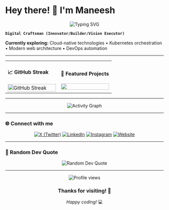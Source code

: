 # Hey there! 👋 I'm Maneesh

<div align="center">
  <img src="https://readme-typing-svg.demolab.com?font=Fira+Code&pause=1000&color=70A5FD&width=600&lines=Tech+innovator+who+transforms+ideas+into+reality;Bridging+the+gap+between+concept+and+code;When+inspiration+strikes%2C+I+build+it;Digital+craftsman+passionate+about+innovation" alt="Typing SVG" />
</div>

**`Digital Craftsman (Innovator/Builder/Vision Executor)`**

**Currently exploring:** Cloud-native technologies • Kubernetes orchestration • Modern web architecture • DevOps automation

---

<div align="center">
  <table>
    <tr>
      <td width="50%">
        <h4>📈 GitHub Streak</h4>
        <img src="https://github-readme-streak-stats.herokuapp.com/?user=AlphaInfamous&theme=tokyonight&hide_border=true" alt="GitHub Streak" width="100%">
      </td>
      <td width="50%">
        <h4>🚀 Featured Projects</h4>
        <a href="https://github.com/AlphaInfamous/github-stats">
          <img src="https://github-readme-stats.vercel.app/api/pin/?username=AlphaInfamous&repo=github-stats&theme=tokyonight&hide_border=true" width="100%" />
        </a>
      </td>
    </tr>
  </table>
</div>

---

<div align="center">
  <img src="https://github-readme-activity-graph.vercel.app/graph?username=AlphaInfamous&theme=tokyo-night&hide_border=true" alt="Activity Graph">
</div>

---

### 🌐 Connect with me

<div align="center">
  
[![X (Twitter)](https://img.shields.io/badge/X-000000?style=for-the-badge&logo=x&logoColor=white)](https://twitter.com/iAlphaInfamous)
[![LinkedIn](https://img.shields.io/badge/LinkedIn-0077B5?style=for-the-badge&logo=linkedin&logoColor=white)](https://www.linkedin.com/in/maneeshvadlapatla)
[![Instagram](https://img.shields.io/badge/Instagram-E4405F?style=for-the-badge&logo=instagram&logoColor=white)](https://www.instagram.com/alpha.infamous)
[![Website](https://img.shields.io/badge/Website-FF6B6B?style=for-the-badge&logo=safari&logoColor=white)](https://cronusinc.org)

</div>

---

### 💭 Random Dev Quote

<div align="center">
  <img src="https://quotes-github-readme.vercel.app/api?type=horizontal&theme=tokyonight" alt="Random Dev Quote">
</div>

---

<div align="center">
  <img src="https://komarev.com/ghpvc/?username=AlphaInfamous&style=for-the-badge&color=blue" alt="Profile views">
</div>

<div align="center">
  <h3>Thanks for visiting! 🚀</h3>
  <p><em>Happy coding!</em> 💻</p>
</div>
